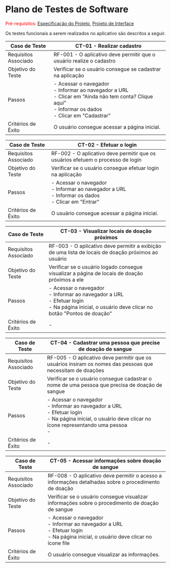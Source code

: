# Plano de Testes de Software

<span style="color:red">Pré-requisitos: <a href="2-Especificação do Projeto.md"> Especificação do Projeto</a></span>, <a href="3-Projeto de Interface.md"> Projeto de Interface</a>

Os testes funcionais a serem realizados no aplicativo são descritos a seguir.

| Caso de Teste | CT-01 - Realizar cadastro |
|---------------|-----------------------------|
| Requisitos Associado | RF-001 - O aplicativo deve permitir que o usuário realize o cadastro |
| Objetivo do Teste | Verificar se o usuário consegue se cadastrar na aplicação |
| Passos | - Acessar o navegador <br> - Informar ao navegador a URL <br> - Clicar em "Ainda não tem conta? Clique aqui" <br> - Informar os dados <br> - Clicar em "Cadastrar" |
| Critérios de Êxito | O usuário consegue acessar a página inicial. |


| Caso de Teste | CT-02 - Efetuar o login |
|---------------|---------------------------------|
| Requisitos Associado | RF-002 - O aplicativo deve permitir que os usuários efetuem o processo de login |
| Objetivo do Teste | Verificar se o usuário consegue efetuar login na aplicação |
| Passos | - Acessar o navegador <br> - Informar ao navegador a URL <br> - Informar os dados <br> - Clicar em "Entrar" |
| Critérios de Êxito | O usuário consegue acessar a página inicial. | 


| Caso de Teste | CT-03 - Visualizar locais de doação próximos |
|------------------|-----------------------------------------|
| Requisitos Associado | RF-003 - O aplicativo deve permitir a exibição de uma lista de locais de doação próximos ao usuário |
| Objetivo do Teste | Verificar se o usuário logado consegue visualizar a página de locais de doação próximos a ele  |
| Passos | - Acessar o navegador <br> - Informar ao navegador a URL <br> - Efetuar login <br> - Na página inicial, o usuário deve clicar no botão "Pontos de doação" |
| Critérios de Êxito | - |


| Caso de Teste | CT-04 - Cadastrar uma pessoa que precise de doação de sangue |
|------------------|-----------------------------------------|
| Requisitos Associado | RF-005 - O aplicativo deve permitir que os usuários insiram os nomes das pessoas que necessitam de doações |
| Objetivo do Teste | Verificar se o usuário consegue cadastrar o nome de uma pessoa que precisa de doação de sangue |
| Passos | - Acessar o navegador <br> - Informar ao navegador a URL <br> - Efetuar login <br> - Na página inicial, o usuário deve clicar no ícone representando uma pessoa <br> - |
| Critérios de Êxito | - |

| Caso de Teste | CT-05 - Acessar informações sobre doação de sangue |
|------------------|-----------------------------------------|
| Requisitos Associado | RF-008 - O aplicativo deve permitir o acesso a informações detalhadas sobre o procedimento de doação |
| Objetivo do Teste | Verificar se o usuário consegue visualizar informações sobre o procedimento de doação de sangue |
| Passos | - Acessar o navegador <br> - Informar ao navegador a URL <br> - Efetuar login <br> - Na página inicial, o usuário deve clicar no ícone file <br> |
| Critérios de Êxito | O usuário consegue visualizar as informações. |

